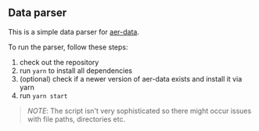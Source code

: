 ## Data parser

This is a simple data parser for [aer-data](https://github.com/on3iro/aer-data).

To run the parser, follow these steps:

1. check out the repository
2. run `yarn` to install all dependencies
3. (optional) check if a newer version of aer-data exists and install it via yarn
4. run `yarn start`

>*NOTE*: The script isn't very sophisticated so there might occur issues with file paths, directories etc.
